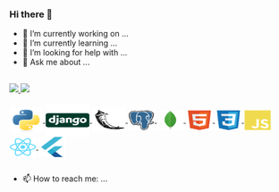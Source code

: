 ### Hi there 👋

- 🔭 I’m currently working on ...
- 🌱 I’m currently learning ...
- 🤔 I’m looking for help with ...
- 💬 Ask me about ...


##

<div>
<a href="https://github.com/KBolzan">
  <img height="180em" src="https://github-readme-stats.vercel.app/api?username=KBolzan&show_icons=true&theme=dark&include_all_commits=false&count_private=true"/>
  <img height="180em" src="https://github-readme-stats.vercel.app/api/top-langs/?username=KBolzan&layout=compact&langs_count=5&theme=dark"/>
</div>
<div style="display: inline_block"><br>
  <img align="center" alt="Python" height="45" width="60" src="https://raw.githubusercontent.com/devicons/devicon/master/icons/python/python-original.svg">
  <img align="center" alt="Django" height="60" width="80" src="https://raw.githubusercontent.com/devicons/devicon/master/icons/django/django-original.svg">
  <img align="center" alt="Flask" height="45" width="60" src="https://raw.githubusercontent.com/devicons/devicon/master/icons/flask/flask-original.svg">
  <img align="center" alt="PostgreSQL" height="36" width="48" src="https://raw.githubusercontent.com/devicons/devicon/master/icons/postgresql/postgresql-original.svg">
  <img align="center" alt="MongoDB" height="36" width="48" src="https://raw.githubusercontent.com/devicons/devicon/master/icons/mongodb/mongodb-original.svg">
  <img align="center" alt="HTML" height="36" width="48"  src="https://raw.githubusercontent.com/devicons/devicon/master/icons/html5/html5-original.svg">
  <img align="center" alt="CSS" height="36" width="48"  src="https://raw.githubusercontent.com/devicons/devicon/master/icons/css3/css3-original.svg">
  <img align="center" alt="Js" height="36" width="48" src="https://raw.githubusercontent.com/devicons/devicon/master/icons/javascript/javascript-plain.svg">
  <img align="center" alt="React" height="36" width="48"   src="https://raw.githubusercontent.com/devicons/devicon/master/icons/react/react-original.svg">
  <img align="center" alt="Flutter" height="36" width="48"  src="https://raw.githubusercontent.com/devicons/devicon/master/icons/flutter/flutter-original.svg">
 </a>
 </div>

##

- 📫 How to reach me: ...
